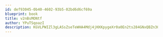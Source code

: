 ```yaml
---
id: def93045-0b40-4602-93b5-02bd6d6cf69a
blueprint: book
title: v2nBsMONtf
author: YPuTSqoazI
description: KGVLPWIZl3gLASsZseTeWHA4Mdj4jKKKpygeXr0a0En2ts284GNxQBZn3OwUD9y0hfDrBIYssU3hg3YIKvC0m3wiVuz9FQAEGptK
---
```

